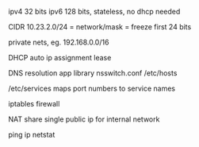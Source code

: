 ---
---
ipv4 32 bits
ipv6 128 bits, stateless, no dhcp needed

CIDR 10.23.2.0/24 = network/mask = freeze first 24 bits

private nets, eg. 192.168.0.0/16

DHCP 
auto ip assignment
lease

DNS resolution
app 
library 
nsswitch.conf 
/etc/hosts 

/etc/services 
maps port numbers to service names

iptables
firewall

NAT
share single public ip for internal network

ping
ip
netstat